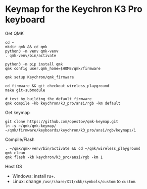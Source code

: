 # Keymap for the Keychron K3 Pro keyboard

Get QMK
```
cd ~
mkdir qmk && cd qmk
python3 -m venv qmk-venv
. qmk-venv/bin/activate

python3 -m pip install qmk
qmk config user.qmk_home=$HOME/qmk/firmware

qmk setup Keychron/qmk_firmware

cd firmware && git checkout wireless_playground
make git-submodule

# test by building the default firmware
qmk compile -kb keychron/k3_pro/ansi/rgb -km default
```

Get keymap
```
git clone https://github.com/opestov/qmk-keymap.git
ln -s ~/qmk/qmk-keymap/ ~/qmk/firmware/keyboards/keychron/k3_pro/ansi/rgb/keymaps/1
```

Compile/Flash
```
. ~/qmk/qmk-venv/bin/activate && cd ~/qmk/wireless_playground
qmk clean
qmk flash -kb keychron/k3_pro/ansi/rgb -km 1
```

Host OS

* Windows: install ru+.
* Linux: change `/usr/share/X11/xkb/symbols/custom` to `custom`.
